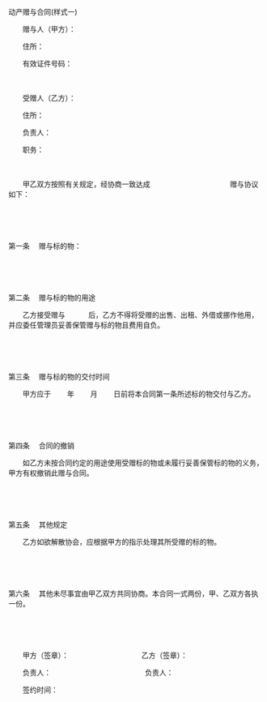 



动产赠与合同(样式一)



 

　　赠与人（甲方）：

　　住所：

　　有效证件号码：　　

　　

　　受赠人（乙方）：

　　住所：

　　负责人：

　　职务：　　

　　

　　甲乙双方按照有关规定，经协商一致达成　　　　　　　　　　　 赠与协议如下：

　　

　　

第一条
　赠与标的物：

　　

　　

第二条
　赠与标的物的用途

　　乙方接受赠与　　　 后，乙方不得将受赠的出售、出租、外借或挪作他用，并应委任管理员妥善保管赠与标的物且费用自负。

　　

　　

第三条
　赠与标的物的交付时间

　　甲方应于　　 年　　 月　　 日前将本合同第一条所述标的物交付与乙方。

　　

　　

第四条
　合同的撤销

　　如乙方未按合同约定的用途使用受赠标的物或未履行妥善保管标的物的义务，甲方有权撤销此赠与合同。

　　

　　

第五条
　其他规定

　　乙方如欲解散协会，应根据甲方的指示处理其所受赠的标的物。

　　

　　

第六条
　其他未尽事宜由甲乙双方共同协商。本合同一式两份，甲、乙双方各执一份。

　　

　　

　　甲方（签章）：　　　　　　　　　　 乙方（签章）：

　　负责人：　　　　　　　　　　　　　 负责人：

　　签约时间：